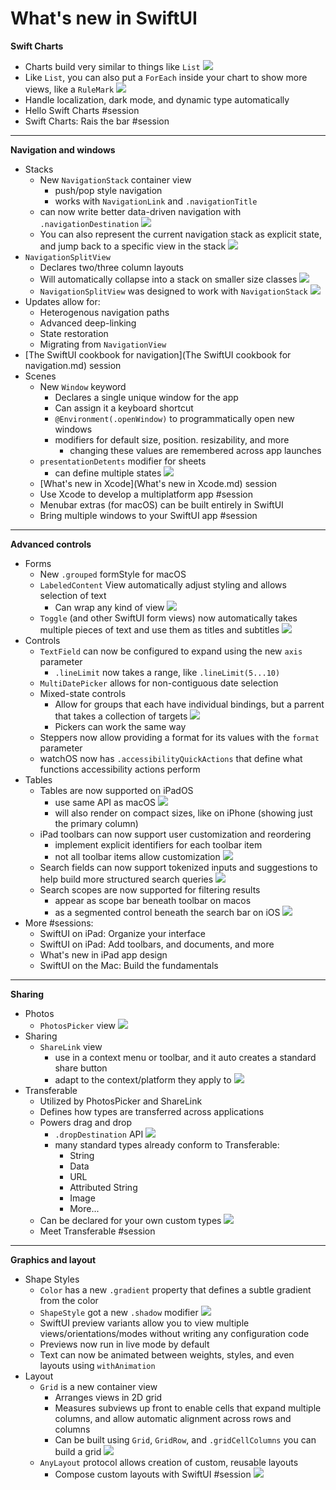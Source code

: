 # **What's new in SwiftUI**

**Swift Charts**

* Charts build very similar to things like `List`
![](images/swiftUI/party_chart1.png)
* Like `List`, you can also put a `ForEach` inside your chart to show more views, like a `RuleMark`
![](images/swiftUI/party_chart2.png)
* Handle localization, dark mode, and dynamic type automatically
* Hello Swift Charts #session
* Swift Charts: Rais the bar #session

---

**Navigation and windows**

* Stacks
	* New `NavigationStack` container view
		* push/pop style navigation
		* works with `NavigationLink` and `.navigationTitle`
	* can now write better data-driven navigation with `.navigationDestination`
		![](images/swiftUI/navigation_destination.png)
	*  You can also represent the current navigation stack as explicit state, and jump back to a specific view in the stack
		![](images/swiftUI/navigation_explicit.png)
* `NavigationSplitView`
	* Declares two/three column layouts
	* Will automatically collapse into a stack on smaller size classes
		![](images/swiftUI/navigation_split_view.png)
	* `NavigationSplitView` was designed to work with `NavigationStack`
		![](images/swiftUI/navigation_duo.png)
* Updates allow for:
	* Heterogenous navigation paths
	* Advanced deep-linking
	* State restoration
	* Migrating from `NavigationView`
* [The SwiftUI cookbook for navigation](The SwiftUI cookbook for navigation.md) session
* Scenes
	* New `Window` keyword
		* Declares a single unique window for the app
		* Can assign it a keyboard shortcut
		* `@Environment(.openWindow)` to programmatically open new windows
		* modifiers for default size, position. resizability, and more
			* changing these values are remembered across app launches
	* `presentationDetents` modifier for sheets
		* can define multiple states
		![](images/swiftUI/half_sheet.png)
	* [What's new in Xcode](What's new in Xcode.md) session
	* Use Xcode to develop a multiplatform app #session
	* Menubar extras (for macOS) can be built entirely in SwiftUI
	* Bring multiple windows to your SwiftUI app #session

---

**Advanced controls**

* Forms
	* New `.grouped` formStyle for macOS
	* `LabeledContent` View automatically adjust styling and allows selection of text
		* Can wrap any kind of view
		![](images/swiftUI/labeled_content.png)
	* `Toggle` (and other SwiftUI form views) now automatically takes multiple pieces of text and use them as titles and subtitles
	![](images/swiftUI/toggle_titles.png)
* Controls
	* `TextField` can now be configured to expand using the new `axis` parameter
		* `.lineLimit` now takes a range, like `.lineLimit(5...10)`
	* `MultiDatePicker` allows for non-contiguous date selection
	* Mixed-state controls
		* Allow for groups that each have individual bindings, but a parrent that takes a collection of targets
		![](images/swiftUI/mixed_state_controls.png)
		* Pickers can work the same way
	* Steppers now allow providing a format for its values with the `format` parameter
	* watchOS now has `.accessibilityQuickActions` that define what functions accessibility actions perform
* Tables
	* Tables are now supported on iPadOS
		* use same API as macOS
		![](images/swiftUI/ipad_table.png)
		* will also render on compact sizes, like on iPhone (showing just the primary column)
	* iPad toolbars can now support user customization and reordering
		* implement explicit identifiers for each toolbar item
		* not all toolbar items allow customization
	![](images/swiftUI/customize_toolbar.png)
	* Search fields can now support tokenized inputs and suggestions to help build more structured search queries
		![](images/swiftUI/search_tokenized.png)
	* Search scopes are now supported for filtering results
		* appear as scope bar beneath toolbar on macos
		* as a segmented control beneath the search bar on iOS
		![](images/swiftUI/search_scope.png)
* More #sessions:
	* SwiftUI on iPad: Organize your interface
	* SwiftUI on iPad: Add toolbars, and documents, and more
	* What's new in iPad app design
	* SwiftUI on the Mac: Build the fundamentals

---

**Sharing**

* Photos
	* `PhotosPicker` view
	![](images/swiftUI/photos_picker.png)
* Sharing
	* `ShareLink` view
		* use in a context menu or toolbar, and it auto creates a standard share button
		* adapt to the context/platform they apply to
		![](images/swiftUI/sharelink.png)
* Transferable
	* Utilized by PhotosPicker and ShareLink
	* Defines how types are transferred across applications
	* Powers drag and drop
		* `.dropDestination` API
		![](images/swiftUI/drop_destination.png)
		* many standard types already conform to Transferable:
			* String
			* Data
			* URL
			* Attributed String
			* Image
			* More...
	* Can be declared for your own custom types
	![](images/swiftUI/transferable.png)
	* Meet Transferable #session

---

**Graphics and layout**

* Shape Styles
	* `Color` has a new `.gradient` property that defines a subtle gradient from the color
	* `ShapeStyle` got a new `.shadow` modifier
	![](images/swiftUI/shape_shadow.png)
	* SwiftUI preview variants allow you to view multiple views/orientations/modes without writing any configuration code
	* Previews now run in live mode by default
	* Text can now be animated between weights, styles, and even layouts using `withAnimation`
* Layout
	* `Grid` is a new container view
		* Arranges views in 2D grid
		* Measures subviews up front to enable cells that expand multiple columns, and allow automatic alignment across rows and columns
		* Can be built using `Grid`, `GridRow`, and `.gridCellColumns` you can build a grid
		![](images/swiftUI/grid.png)
	* `AnyLayout` protocol allows creation of custom, reusable layouts
		* Compose custom layouts with SwiftUI #session
		![](images/swiftUI/anylayout.png)
		



